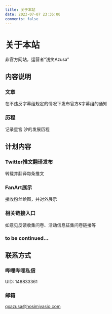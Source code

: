 ```yaml
---
title: 关于本站
date: 2023-07-07 23:36:00
comments: false
---
```

# 关于本站
非官方网站，运营者“浅笑Azusa”
## 内容说明
### 文章
在不违反字幕组规定的情况下发布官方&字幕组的通知
### 历程
记录星宮 汐的发展历程
## 计划内容
### Twitter推文翻译发布
转载并翻译每条推文
### FanArt展示
接收粉丝绘图，并对外展示
### 相关链接入口
如意见反馈收集问卷、活动信息征集问卷链接等
### to be continued...
## 联系方式
### 哔哩哔哩私信
UID: 148833361
### 邮箱
[qxazusa@hosimiyasio.com](mailto:qxazusa@hosimiyasio.com)